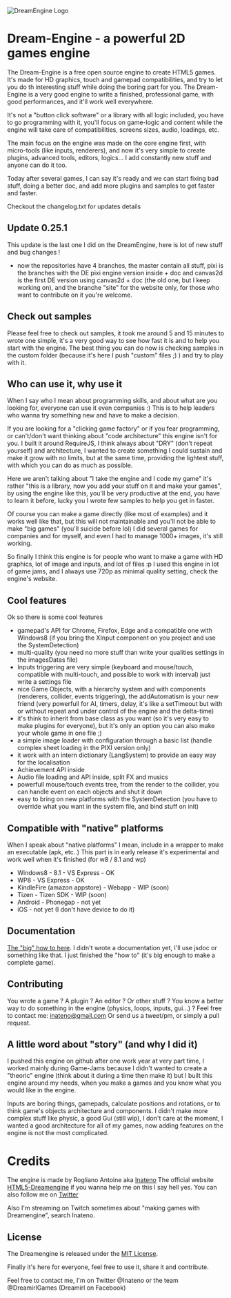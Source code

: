 ![DreamEngine Logo](http://dreamengine.dreamirl.com/assets/imgs/logo.png)

Dream-Engine - a powerful 2D games engine
===========

The Dream-Engine is a free open source engine to create HTML5 games.
It's made for HD graphics, touch and gamepad compatibilities, and try to let you do th interesting stuff while doing the boring part for you.
The Dream-Engine is a very good engine to write a finished, professional game, with good performances, and it'll work well everywhere.

It's not a "button click software" or a library with all logic included, you have to go programming with it, you'll focus on game-logic and content while the engine will take care of compatibilities, screens sizes, audio, loadings, etc.

The main focus on the engine was made on the core engine first, with micro-tools (like inputs, renderers), and now it's very simple to create plugins, advanced tools, editors, logics... I add constantly new stuff and anyone can do it too.

Today after several games, I can say it's ready and we can start fixing bad stuff, doing a better doc, and add more plugins and samples to get faster and faster.

Checkout the changelog.txt for updates details

Update 0.25.1
-------
This update is the last one I did on the DreamEngine, here is lot of new stuff and bug changes !
- now the repositories have 4 branches, the master contain all stuff, pixi is the branches with the DE pixi engine version inside + doc and canvas2d is the first DE version using canvas2d + doc (the old one, but I keep working on), and the branche "site" for the website only, for those who want to contribute on it you're welcome.

Check out samples
-------

Please feel free to check out samples, it took me around 5 and 15 minutes to wrote one simple, it's a very good way to see how fast it is and to help you start with the engine.
The best thing you can do now is checking samples in the custom folder (because it's here I push "custom" files ;) ) and try to play with it.


Who can use it, why use it
-------

When I say who I mean about programming skills, and about what are you looking for, everyone can use it even companies :)
This is to help leaders who wanna try something new and have to make a decision.

If you are looking for a "clicking game factory" or if you fear programming, or can't/don't want thinking about "code architecture" this engine isn't for you.
I built it around RequireJS, I think always about "DRY" (don't repeat yourself) and architecture, I wanted to create something I could sustain and make it grow with no limits, but at the same time, providing the lightest stuff, with which you can do as much as possible.

Here we aren't talking about "I take the engine and I code my game" it's rather "this is a library, now you add your stuff on it and make your games", by using the engine like this, you'll be very productive at the end, you have to learn it before, lucky you I wrote few samples to help you get in faster.

Of course you can make a game directly (like most of examples) and it works well like that, but this will not maintainable and you'll not be able to make "big games" (you'll suicide before lol) I did several games for companies and for myself, and even I had to manage 1000+ images, it's still working.

So finally I think this engine is for people who want to make a game with HD graphics, lot of image and inputs, and lot of files :p
I used this engine in lot of game jams, and I always use 720p as minimal quality setting, check the engine's website.

Cool features
-------

Ok so there is some cool features
* gamepad's API for Chrome, Firefox, Edge and a compatible one with Windows8 (if you bring the XInput component on you project and use the SystemDetection)
* multi-quality (you need no more stuff than write your qualities settings in the imagesDatas file)
* Inputs triggering are very simple (keyboard and mouse/touch, compatible with multi-touch, and possible to work with interval) just write a settings file
* nice Game Objects, with a hierarchy system and with components (renderers, collider, events triggering), the addAutomatism is your new friend (very powerfull for AI, timers, delay, it's like a setTimeout but with or without repeat and under control of the engine and the delta-time)
* it's think to inherit from base class as you want (so it's very easy to make plugins for everyone), but it's only an option you can also make your whole game in one file ;)
* a simple image loader with configuration through a basic list (handle complex sheet loading in the PIXI version only)
* it work with an intern dictionary (LangSystem) to provide an easy way for the localisation
* Achievement API inside
* Audio file loading and API inside, split FX and musics
* powerfull mouse/touch events tree, from the render to the collider, you can handle event on each objects and shut it down
* easy to bring on new platforms with the SystemDetection (you have to override what you want in the system file, and bind stuff on init)


Compatible with "native" platforms
-------

When I speak about "native platforms" I mean, include in a wrapper to make an executable (apk, etc..)
This part is in early release it's experimental and work well when it's finished (for w8 / 8.1 and wp)
* Windows8 - 8.1 - VS Express - OK
* WP8 - VS Express - OK
* KindleFire (amazon appstore) - Webapp - WIP (soon)
* Tizen - Tizen SDK - WIP (soon)
* Android - Phonegap - not yet
* iOS - not yet (I don't have device to do it)

Documentation
-------

[The "big" how to here](http://dreamengine.dreamirl.com/#howto).
I didn't wrote a documentation yet, I'll use jsdoc or something like that. I just finished the "how to" (it's big enough to make a complete game).

Contributing
-------

You wrote a game ? A plugin ? An editor ? Or other stuff ?
You know a better way to do something in the engine (physics, loops, inputs, gui...) ?
Feel free to contact me: inateno@gmail.com
Or send us a tweet/pm, or simply a pull request.

A little word about "story" (and why I did it)
-------

I pushed this engine on github after one work year at very part time, I worked mainly during Game-Jams because I didn't wanted to create a "theoric" engine (think about it during a time then make it) but I built this engine around my needs, when you make a games and you know what you would like in the engine.

Inputs are boring things, gamepads, calculate positions and rotations, or to think game's objects architecture and components.
I didn't make more complex stuff like physic, a good Gui (still wip), I don't care at the moment, I wanted a good architecture for all of my games, now adding features on the engine is not the most complicated.

Credits
===========

The engine is made by Rogliano Antoine aka [Inateno](http://inateno.com)
The official website [HTML5-Dreamengine](http://dreamengine.dreamirl.com) if you wanna help me on this I say hell yes.
You can also follow me on [Twitter](http://twitter.com/inateno)

Also I'm streaming on Twitch sometimes about "making games with Dreamengine", search Inateno.

License
-------

The Dreamengine is released under the [MIT License](http://opensource.org/licenses/MIT).

Finally it's here for everyone, feel free to use it, share it and contribute.

Feel free to contact me, I'm on Twitter @Inateno or the team @DreamirlGames (Dreamirl on Facebook)
